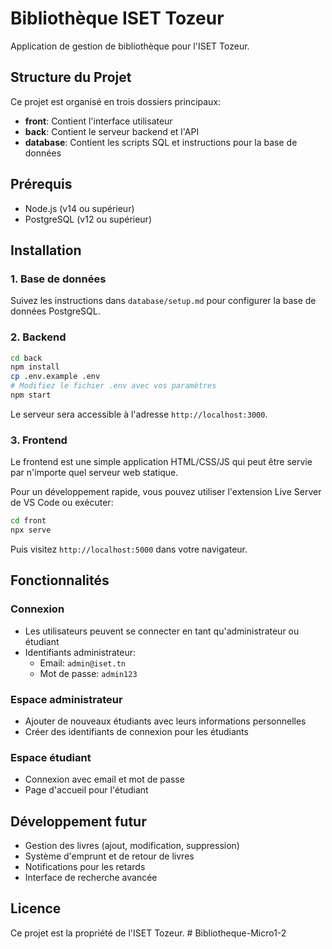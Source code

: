 
# Bibliothèque ISET Tozeur

Application de gestion de bibliothèque pour l'ISET Tozeur.

## Structure du Projet

Ce projet est organisé en trois dossiers principaux:

- **front**: Contient l'interface utilisateur
- **back**: Contient le serveur backend et l'API
- **database**: Contient les scripts SQL et instructions pour la base de données

## Prérequis

- Node.js (v14 ou supérieur)
- PostgreSQL (v12 ou supérieur)

## Installation

### 1. Base de données

Suivez les instructions dans `database/setup.md` pour configurer la base de données PostgreSQL.

### 2. Backend

```bash
cd back
npm install
cp .env.example .env
# Modifiez le fichier .env avec vos paramètres
npm start
```

Le serveur sera accessible à l'adresse `http://localhost:3000`.

### 3. Frontend

Le frontend est une simple application HTML/CSS/JS qui peut être servie par n'importe quel serveur web statique.

Pour un développement rapide, vous pouvez utiliser l'extension Live Server de VS Code ou exécuter:

```bash
cd front
npx serve
```

Puis visitez `http://localhost:5000` dans votre navigateur.

## Fonctionnalités

### Connexion

- Les utilisateurs peuvent se connecter en tant qu'administrateur ou étudiant
- Identifiants administrateur: 
  - Email: `admin@iset.tn`
  - Mot de passe: `admin123`

### Espace administrateur

- Ajouter de nouveaux étudiants avec leurs informations personnelles
- Créer des identifiants de connexion pour les étudiants

### Espace étudiant

- Connexion avec email et mot de passe
- Page d'accueil pour l'étudiant

## Développement futur

- Gestion des livres (ajout, modification, suppression)
- Système d'emprunt et de retour de livres
- Notifications pour les retards
- Interface de recherche avancée

## Licence

Ce projet est la propriété de l'ISET Tozeur.
#   B i b l i o t h e q u e - M i c r o 1 - 2  
 